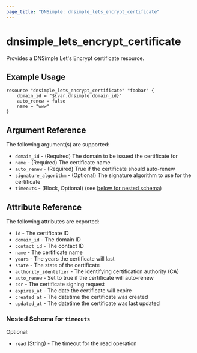 ```yaml
---
page_title: "DNSimple: dnsimple_lets_encrypt_certificate"
---
```


# dnsimple\_lets_encrypt_certificate

Provides a DNSimple Let's Encrypt certificate resource.

## Example Usage

```hcl
resource "dnsimple_lets_encrypt_certificate" "foobar" {
	domain_id = "${var.dnsimple.domain_id}"
	auto_renew = false
	name = "www"
}
```

## Argument Reference

The following argument(s) are supported:

* `domain_id` - (Required) The domain to be issued the certificate for
* `name` - (Required) The certificate name
* `auto_renew` - (Required) True if the certificate should auto-renew
* `signature_algorithm` - (Optional) The signature algorithm to use for the certificate
* `timeouts` - (Block, Optional) (see [below for nested schema](#nestedblock--timeouts))

## Attribute Reference

The following attributes are exported:

* `id` - The certificate ID
* `domain_id` - The domain ID
* `contact_id` - The contact ID
* `name` - The certificate name
* `years` - The years the certificate will last
* `state` - The state of the certificate
* `authority_identifier` - The identifying certification authority (CA)
* `auto_renew` - Set to true if the certificate will auto-renew
* `csr` - The certificate signing request
* `expires_at` - The date the certificate will expire
* `created_at` - The datetime the certificate was created
* `updated_at` - The datetime the certificate was last updated

<a id="nestedblock--timeouts"></a>
### Nested Schema for `timeouts`

Optional:

- `read` (String) - The timeout for the read operation
